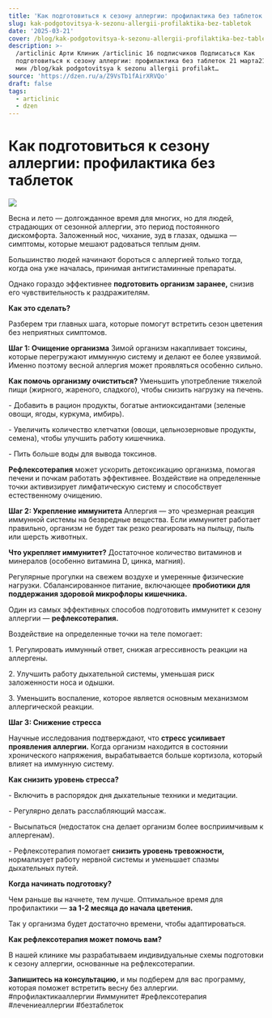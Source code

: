 ```yaml
---
title: 'Как подготовиться к сезону аллергии: профилактика без таблеток'
slug: kak-podgotovitsya-k-sezonu-allergii-profilaktika-bez-tabletok
date: '2025-03-21'
cover: /blog/kak-podgotovitsya-k-sezonu-allergii-profilaktika-bez-tabletok/cover.jpg
description: >-
  /articlinic Арти Клиник /articlinic 16 подписчиков Подписаться Как
  подготовиться к сезону аллергии: профилактика без таблеток 21 марта21 мар 4 2
  мин /blog/kak podgotovitsya k sezonu allergii profilakt…
source: 'https://dzen.ru/a/Z9VsTb1fAirXRVQo'
draft: false
tags:
  - articlinic
  - dzen
---
```


# Как подготовиться к сезону аллергии: профилактика без таблеток

![](/blog/kak-podgotovitsya-k-sezonu-allergii-profilaktika-bez-tabletok/img-0.jpg)

Весна и лето — долгожданное время для многих, но для людей, страдающих от сезонной аллергии, это период постоянного дискомфорта. Заложенный нос, чихание, зуд в глазах, одышка — симптомы, которые мешают радоваться теплым дням.

Большинство людей начинают бороться с аллергией только тогда, когда она уже началась, принимая антигистаминные препараты.

Однако гораздо эффективнее **подготовить организм заранее,** снизив его чувствительность к раздражителям.

**Как это сделать?**

Разберем три главных шага, которые помогут встретить сезон цветения без неприятных симптомов.

**Шаг 1: Очищение организма** Зимой организм накапливает токсины, которые перегружают иммунную систему и делают ее более уязвимой. Именно поэтому весной аллергия может проявляться особенно сильно.

**Как помочь организму очиститься?** Уменьшить употребление тяжелой пищи (жирного, жареного, сладкого), чтобы снизить нагрузку на печень.

\- Добавить в рацион продукты, богатые антиоксидантами (зеленые овощи, ягоды, куркума, имбирь).

\- Увеличить количество клетчатки (овощи, цельнозерновые продукты, семена), чтобы улучшить работу кишечника.

\- Пить больше воды для вывода токсинов.

**Рефлексотерапия** может ускорить детоксикацию организма, помогая печени и почкам работать эффективнее. Воздействие на определенные точки активизирует лимфатическую систему и способствует естественному очищению.

**Шаг 2: Укрепление иммунитета** Аллергия — это чрезмерная реакция иммунной системы на безвредные вещества. Если иммунитет работает правильно, организм не будет так резко реагировать на пыльцу, пыль или шерсть животных.

**Что укрепляет иммунитет?** Достаточное количество витаминов и минералов (особенно витамина D, цинка, магния).

Регулярные прогулки на свежем воздухе и умеренные физические нагрузки. Сбалансированное питание, включающее **пробиотики для поддержания здоровой микрофлоры кишечника.**

Один из самых эффективных способов подготовить иммунитет к сезону аллергии — **рефлексотерапия.**

Воздействие на определенные точки на теле помогает:

1\. Регулировать иммунный ответ, снижая агрессивность реакции на аллергены.

2\. Улучшить работу дыхательной системы, уменьшая риск заложенности носа и одышки.

3\. Уменьшить воспаление, которое является основным механизмом аллергической реакции.

**Шаг 3: Снижение стресса**

Научные исследования подтверждают, что **стресс усиливает проявления аллергии.** Когда организм находится в состоянии хронического напряжения, вырабатывается больше кортизола, который влияет на иммунную систему.

**Как снизить уровень стресса?**

\- Включить в распорядок дня дыхательные техники и медитации.

\- Регулярно делать расслабляющий массаж.

\- Высыпаться (недостаток сна делает организм более восприимчивым к аллергенам).

\- Рефлексотерапия помогает **снизить уровень тревожности,** нормализует работу нервной системы и уменьшает спазмы дыхательных путей.

**Когда начинать подготовку?**

Чем раньше вы начнете, тем лучше. Оптимальное время для профилактики — **за 1-2 месяца до начала цветения.**

Так у организма будет достаточно времени, чтобы адаптироваться.

**Как рефлексотерапия может помочь вам?**

В нашей клинике мы разрабатываем индивидуальные схемы подготовки к сезону аллергии, основанные на рефлексотерапии.

**Запишитесь на консультацию,** и мы подберем для вас программу, которая поможет встретить весну без аллергии. #профилактикааллергии #иммунитет #рефлексотерапия #лечениеаллергии #безтаблеток